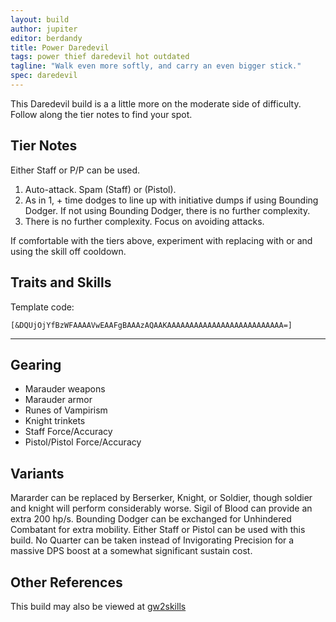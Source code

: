 ```yaml
---
layout: build
author: jupiter
editor: berdandy
title: Power Daredevil
tags: power thief daredevil hot outdated
tagline: "Walk even more softly, and carry an even bigger stick."
spec: daredevil
---
```


This Daredevil build is a a little more on the moderate side of difficulty. Follow along the tier notes to find your spot.

## Tier Notes

Either Staff or P/P can be used. 

1. Auto-attack. Spam <span data-aw2-key="2" data-aw2-skill="29911"></span> (Staff) or <span data-aw2-key="3" data-aw2-skill="13011"></span> (Pistol). 
2. As in 1, + time dodges to line up with initiative dumps if using Bounding Dodger. If not using Bounding Dodger, there is no further complexity. 
3. There is no further complexity. Focus on avoiding attacks. 

If comfortable with the tiers above, experiment with replacing <span data-aw2-key="8" data-aw2-skill="13064"></span> with <span data-aw2-key="8" data-aw2-skill="13057"></span> or <span data-aw2-key="8" data-aw2-skill="30868"></span> and using the skill off cooldown.

## Traits and Skills

Template code:

`[&DQUjOjYfBzWFAAAAVwEAAFgBAAAzAQAAKAAAAAAAAAAAAAAAAAAAAAAAAAA=]`

---

<div
  data-armory-embed='skills'
  data-armory-ids='13050,13062,13064,13046,13082'
>
</div>
<div
  data-armory-embed='specializations'
  data-armory-ids='35,54,7'
  data-armory-35-traits='1267,1272,1702'
  data-armory-54-traits='1237,1290,1238'
  data-armory-7-traits='1933,1884,2047'
>
</div>


## Gearing

- Marauder weapons
- Marauder armor
- Runes of Vampirism
- Knight trinkets
- Staff Force/Accuracy
- Pistol/Pistol Force/Accuracy

## Variants

Mararder can be replaced by Berserker, Knight, or Soldier, though soldier and knight will perform considerably worse. Sigil of Blood can provide an extra 200 hp/s. Bounding Dodger can be exchanged for Unhindered Combatant for extra mobility. Either Staff or Pistol can be used with this build. No Quarter can be taken instead of Invigorating Precision for a massive DPS boost at a somewhat significant sustain cost. 

## Other References

This build may also be viewed at [gw2skills](http://gw2skills.net/editor/?PaABwqprlZwuYZMM2IW0TfPVA-zRRYixzI4xISqWpq8PA-e)

